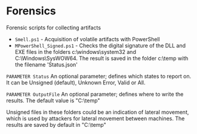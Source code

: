 # Forensics

Forensic scripts for collecting artifacts

* `Smell.ps1` - Acquisition of volatile artifacts with PowerShell
* `MPowerShell_Signed.ps1` - Checks the digital signature of the DLL and EXE files in the folders c:\windows\system32 and C:\Windows\SysWOW64\. The result is saved
in the folder c:\temp with the filename 'Status.json'

`PARAMETER Status` An optional parameter; defines which states to report on. It can be Unsigned (default), Unknown Error, Valid or All.

`PARAMETER OutputFile` An optional parameter; defines where to write the results. The default value is "C:\temp"

Unsigned files in these folders could be an indication of lateral movement, which is used by attackers
for lateral movement between machines. The results are saved by default in "C:\temp"
